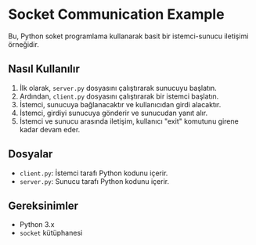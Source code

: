 # Socket Communication Example

Bu, Python soket programlama kullanarak basit bir istemci-sunucu iletişimi örneğidir.

## Nasıl Kullanılır

1. İlk olarak, `server.py` dosyasını çalıştırarak sunucuyu başlatın.
2. Ardından, `client.py` dosyasını çalıştırarak bir istemci başlatın.
3. İstemci, sunucuya bağlanacaktır ve kullanıcıdan girdi alacaktır.
4. İstemci, girdiyi sunucuya gönderir ve sunucudan yanıt alır.
5. İstemci ve sunucu arasında iletişim, kullanıcı "exit" komutunu girene kadar devam eder.

## Dosyalar

- `client.py`: İstemci tarafı Python kodunu içerir.
- `server.py`: Sunucu tarafı Python kodunu içerir.

## Gereksinimler

- Python 3.x
- `socket` kütüphanesi



